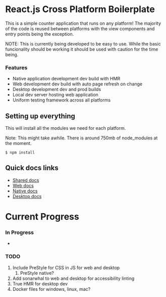 # React.js Cross Platform Boilerplate
This is a simple counter application that runs on any platform! The majority of the code is reused between platforms with the view components and entry points being the exception.

NOTE: This is currently being developed to be easy to use. While the basic funcionality should be working it should be used with caution for the time being.


### Features
* Native application development dev build with HMR
* Web development dev build with auto page refresh on change
* Desktop development dev and prod builds
* Local dev server hosting web application
* Uniform testing framework across all platforms



## Setting up everything
This will install all the modules we need for each platform.

Note: This might take awhile. There is around 750mb of node_modules at the moment.
```
$ npm install
```


## Quick docs links
* [Shared docs](./shared/shared.md)
* [Web docs](./web/web.md)
* [Native docs](./native/native.md)
* [Desktop docs](./desktop/desktop.md)



# Current Progress
### In Progress
*

### TODO
1. Include PreStyle for CSS in JS for web and desktop
    1. PreStyle native?
1. Add sonarwhal to web and desktop for accessibility linting
1. True HMR for desktop dev
1. Docker files for windows, linux, mac?





